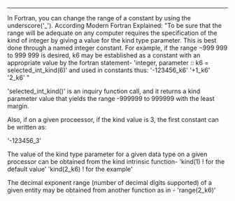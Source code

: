 ---
In Fortran, 
you can change the range of a constant by using the underscore('_').
According Modern Fortran Explained:
"To be sure that the range will be adequate on any computer requires the specification of
the kind of integer by giving a value for the kind type parameter. This is best done through a
named integer constant. For example, if the range −999 999 to 999 999 is desired, k6 may
be established as a constant with an appropriate value by the fortran statement-
'integer, parameter :: k6 = selected_int_kind(6)'
and used in constants thus:
'-123456_k6'
'+1_k6'
'2_k6'
"

'selected_int_kind()' is an inquiry function call, and it returns a kind parameter value that 
yields the range -999999 to 999999 with the least margin.

Also, if on a given proceessor, if the kind value is 3, the first constant can be written as:

'-123456_3'

The value of the kind type parameter for a given data type on a given processor can be
obtained from the kind intrinsic function-
'kind(1) ! for the default value'
'kind(2_k6) ! for the example'

The decimal exponent range (number of decimal digits supported) of a given entity may
be obtained from another function as in - 
'range(2_k6)'
